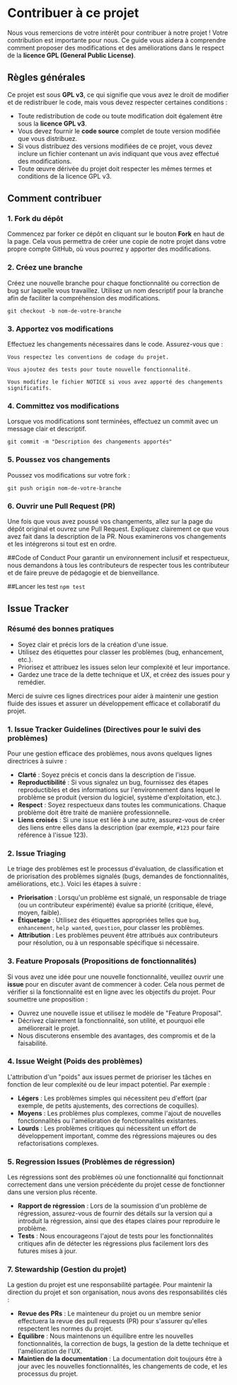 # Contribuer à ce projet

Nous vous remercions de votre intérêt pour contribuer à notre projet ! Votre contribution est importante pour nous. Ce guide vous aidera à comprendre comment proposer des modifications et des améliorations dans le respect de la **licence GPL (General Public License)**.

## Règles générales

Ce projet est sous **GPL v3**, ce qui signifie que vous avez le droit de modifier et de redistribuer le code, mais vous devez respecter certaines conditions :

- Toute redistribution de code ou toute modification doit également être sous la **licence GPL v3**.
- Vous devez fournir le **code source** complet de toute version modifiée que vous distribuez.
- Si vous distribuez des versions modifiées de ce projet, vous devez inclure un fichier contenant un avis indiquant que vous avez effectué des modifications.
- Toute œuvre dérivée du projet doit respecter les mêmes termes et conditions de la licence GPL v3.

## Comment contribuer

### 1. Fork du dépôt
Commencez par forker ce dépôt en cliquant sur le bouton **Fork** en haut de la page. Cela vous permettra de créer une copie de notre projet dans votre propre compte GitHub, où vous pourrez y apporter des modifications.

### 2. Créez une branche
Créez une nouvelle branche pour chaque fonctionnalité ou correction de bug sur laquelle vous travaillez. Utilisez un nom descriptif pour la branche afin de faciliter la compréhension des modifications.

```git checkout -b nom-de-votre-branche```


### 3. Apportez vos modifications

Effectuez les changements nécessaires dans le code. Assurez-vous que :

    Vous respectez les conventions de codage du projet.

    Vous ajoutez des tests pour toute nouvelle fonctionnalité.

    Vous modifiez le fichier NOTICE si vous avez apporté des changements significatifs.

### 4. Committez vos modifications

Lorsque vos modifications sont terminées, effectuez un commit avec un message clair et descriptif.

```git commit -m "Description des changements apportés"```

### 5. Poussez vos changements

Poussez vos modifications sur votre fork :

```git push origin nom-de-votre-branche```

### 6. Ouvrir une Pull Request (PR)

Une fois que vous avez poussé vos changements, allez sur la page du dépôt original et ouvrez une Pull Request. Expliquez clairement ce que vous avez fait dans la description de la PR. Nous examinerons vos changements et les intégrerons si tout est en ordre.



##Code of Conduct
Pour garantir un environnement inclusif et respectueux, nous demandons à tous les contributeurs de respecter tous les contributeur et de faire preuve de pédagogie et de bienveillance.


##Lancer les test
```npm test```

## Issue Tracker

### Résumé des bonnes pratiques
- Soyez clair et précis lors de la création d'une issue.
- Utilisez des étiquettes pour classer les problèmes (bug, enhancement, etc.).
- Priorisez et attribuez les issues selon leur complexité et leur importance.
- Gardez une trace de la dette technique et UX, et créez des issues pour y remédier.

Merci de suivre ces lignes directrices pour aider à maintenir une gestion fluide des issues et assurer un développement efficace et collaboratif du projet.

### 1. **Issue Tracker Guidelines (Directives pour le suivi des problèmes)**
Pour une gestion efficace des problèmes, nous avons quelques lignes directrices à suivre :
- **Clarté** : Soyez précis et concis dans la description de l'issue.
- **Reproductibilité** : Si vous signalez un bug, fournissez des étapes reproductibles et des informations sur l'environnement dans lequel le problème se produit (version du logiciel, système d'exploitation, etc.).
- **Respect** : Soyez respectueux dans toutes les communications. Chaque problème doit être traité de manière professionnelle.
- **Liens croisés** : Si une issue est liée à une autre, assurez-vous de créer des liens entre elles dans la description (par exemple, `#123` pour faire référence à l'issue 123).

### 2. **Issue Triaging**
Le triage des problèmes est le processus d'évaluation, de classification et de priorisation des problèmes signalés (bugs, demandes de fonctionnalités, améliorations, etc.). Voici les étapes à suivre :
- **Priorisation** : Lorsqu'un problème est signalé, un responsable de triage (ou un contributeur expérimenté) évalue sa priorité (critique, élevé, moyen, faible).
- **Étiquetage** : Utilisez des étiquettes appropriées telles que `bug`, `enhancement`, `help wanted`, `question`, pour classer les problèmes.
- **Attribution** : Les problèmes peuvent être attribués aux contributeurs pour résolution, ou à un responsable spécifique si nécessaire.

### 3. **Feature Proposals (Propositions de fonctionnalités)**
Si vous avez une idée pour une nouvelle fonctionnalité, veuillez ouvrir une **issue** pour en discuter avant de commencer à coder. Cela nous permet de vérifier si la fonctionnalité est en ligne avec les objectifs du projet. Pour soumettre une proposition :
- Ouvrez une nouvelle issue et utilisez le modèle de "Feature Proposal".
- Décrivez clairement la fonctionnalité, son utilité, et pourquoi elle améliorerait le projet.
- Nous discuterons ensemble des avantages, des compromis et de la faisabilité.

### 4. **Issue Weight (Poids des problèmes)**
L'attribution d'un "poids" aux issues permet de prioriser les tâches en fonction de leur complexité ou de leur impact potentiel. Par exemple :
- **Légers** : Les problèmes simples qui nécessitent peu d'effort (par exemple, de petits ajustements, des corrections de coquilles).
- **Moyens** : Les problèmes plus complexes, comme l'ajout de nouvelles fonctionnalités ou l'amélioration de fonctionnalités existantes.
- **Lourds** : Les problèmes critiques qui nécessitent un effort de développement important, comme des régressions majeures ou des refactorisations complexes.

### 5. **Regression Issues (Problèmes de régression)**
Les régressions sont des problèmes où une fonctionnalité qui fonctionnait correctement dans une version précédente du projet cesse de fonctionner dans une version plus récente.
- **Rapport de régression** : Lors de la soumission d'un problème de régression, assurez-vous de fournir des détails sur la version qui a introduit la régression, ainsi que des étapes claires pour reproduire le problème.
- **Tests** : Nous encourageons l'ajout de tests pour les fonctionnalités critiques afin de détecter les régressions plus facilement lors des futures mises à jour.

### 7. **Stewardship (Gestion du projet)**
La gestion du projet est une responsabilité partagée. Pour maintenir la direction du projet et son organisation, nous avons des responsabilités clés :
- **Revue des PRs** : Le mainteneur du projet ou un membre senior effectuera la revue des pull requests (PR) pour s'assurer qu'elles respectent les normes du projet.
- **Équilibre** : Nous maintenons un équilibre entre les nouvelles fonctionnalités, la correction de bugs, la gestion de la dette technique et l'amélioration de l'UX.
- **Maintien de la documentation** : La documentation doit toujours être à jour avec les nouvelles fonctionnalités, les changements de code, et les processus du projet.